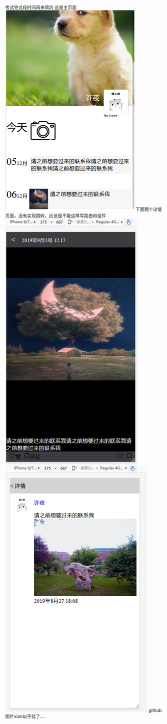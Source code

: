 考试完过段时间再来填坑
这是主页面
![没有图片](https://github.com/xu3ye/assess/blob/master/main.png)
下面两个详情页面，没有实现跳转，应该是不能这样写路由和组件
![没有图片](https://github.com/xu3ye/assess/blob/master/details.png)
![没有图片](https://github.com/xu3ye/assess/blob/master/details_page.png)
github图片xian似乎挂了....
